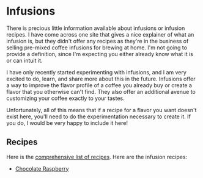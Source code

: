 # Infusions
There is precious little information available about infusions or infusion recipes. I have come across one site that gives a nice explainer of what an infusion is, but they didn't offer any recipes as they're in the business of selling pre-mixed coffee infusions for brewing at home. I'm not going to provide a definition, since I'm expecting you either already know what it is or can intuit it.

I have only recently started experimenting with infusions, and I am very excited to do, learn, and share more about this in the future. Infusions offer a way to improve the flavor profile of a coffee you already buy or create a flavor that you otherwise can't find. They also offer an additional avenue to customizing your coffee exactly to your tastes.

Unfortunately, all of this means that if a recipe for a flavor you want doesn't exist here, you'll need to do the experimentation necessary to create it. If you do, I would be very happy to include it here!

## Recipes
Here is the [comprehensive list of recipes](https://github.umn.edu/cdsmith/cold-brew-coffee/tree/master/recipes). Here are the infusion recipes:
  * [Chocolate Raspberry](https://github.umn.edu/cdsmith/cold-brew-coffee/blob/master/recipes/bones/infusions/CHOCOLATE_RASPBERRY.md)
